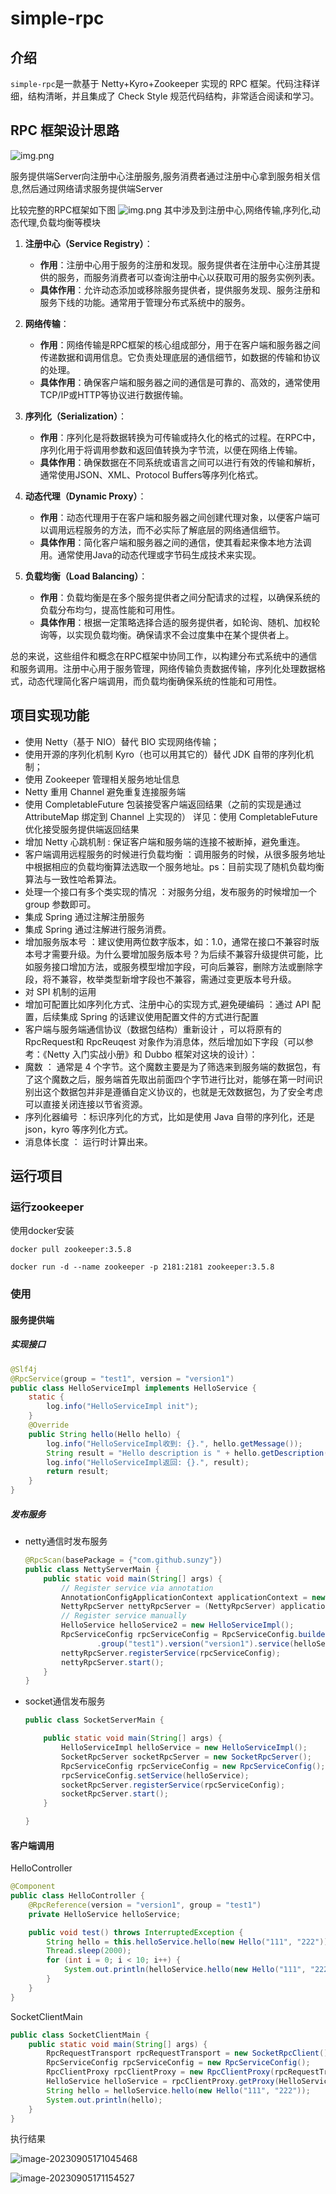 # simple-rpc
## 介绍
`simple-rpc`是一款基于 Netty+Kyro+Zookeeper 实现的 RPC 框架。代码注释详细，结构清晰，并且集成了 Check Style 规范代码结构，非常适合阅读和学习。
## RPC 框架设计思路

![img.png](image/simple-framework.png)

服务提供端Server向注册中心注册服务,服务消费者通过注册中心拿到服务相关信息,然后通过网络请求服务提供端Server

比较完整的RPC框架如下图
![img.png](image/framework.png)
其中涉及到注册中心,网络传输,序列化,动态代理,负载均衡等模块

1. **注册中心（Service Registry）**：
    - **作用**：注册中心用于服务的注册和发现。服务提供者在注册中心注册其提供的服务，而服务消费者可以查询注册中心以获取可用的服务实例列表。
    - **具体作用**：允许动态添加或移除服务提供者，提供服务发现、服务注册和服务下线的功能。通常用于管理分布式系统中的服务。

2. **网络传输**：
    - **作用**：网络传输是RPC框架的核心组成部分，用于在客户端和服务器之间传递数据和调用信息。它负责处理底层的通信细节，如数据的传输和协议的处理。
    - **具体作用**：确保客户端和服务器之间的通信是可靠的、高效的，通常使用TCP/IP或HTTP等协议进行数据传输。

3. **序列化（Serialization）**：
    - **作用**：序列化是将数据转换为可传输或持久化的格式的过程。在RPC中，序列化用于将调用参数和返回值转换为字节流，以便在网络上传输。
    - **具体作用**：确保数据在不同系统或语言之间可以进行有效的传输和解析，通常使用JSON、XML、Protocol Buffers等序列化格式。

4. **动态代理（Dynamic Proxy）**：
    - **作用**：动态代理用于在客户端和服务器之间创建代理对象，以便客户端可以调用远程服务的方法，而不必实际了解底层的网络通信细节。
    - **具体作用**：简化客户端和服务器之间的通信，使其看起来像本地方法调用。通常使用Java的动态代理或字节码生成技术来实现。

5. **负载均衡（Load Balancing）**：
    - **作用**：负载均衡是在多个服务提供者之间分配请求的过程，以确保系统的负载分布均匀，提高性能和可用性。
    - **具体作用**：根据一定策略选择合适的服务提供者，如轮询、随机、加权轮询等，以实现负载均衡。确保请求不会过度集中在某个提供者上。

总的来说，这些组件和概念在RPC框架中协同工作，以构建分布式系统中的通信和服务调用。注册中心用于服务管理，网络传输负责数据传输，序列化处理数据格式，动态代理简化客户端调用，而负载均衡确保系统的性能和可用性。

## 项目实现功能
- 使用 Netty（基于 NIO）替代 BIO 实现网络传输；
- 使用开源的序列化机制 Kyro（也可以用其它的）替代 JDK 自带的序列化机制；
- 使用 Zookeeper 管理相关服务地址信息
- Netty 重用 Channel 避免重复连接服务端
- 使用 CompletableFuture 包装接受客户端返回结果（之前的实现是通过 AttributeMap 绑定到 Channel 上实现的） 详见：使用 CompletableFuture 优化接受服务提供端返回结果
- 增加 Netty 心跳机制 : 保证客户端和服务端的连接不被断掉，避免重连。
- 客户端调用远程服务的时候进行负载均衡 ：调用服务的时候，从很多服务地址中根据相应的负载均衡算法选取一个服务地址。ps：目前实现了随机负载均衡算法与一致性哈希算法。
- 处理一个接口有多个类实现的情况 ：对服务分组，发布服务的时候增加一个 group 参数即可。
- 集成 Spring 通过注解注册服务
- 集成 Spring 通过注解进行服务消费。
- 增加服务版本号 ：建议使用两位数字版本，如：1.0，通常在接口不兼容时版本号才需要升级。为什么要增加服务版本号？为后续不兼容升级提供可能，比如服务接口增加方法，或服务模型增加字段，可向后兼容，删除方法或删除字段，将不兼容，枚举类型新增字段也不兼容，需通过变更版本号升级。
- 对 SPI 机制的运用
- 增加可配置比如序列化方式、注册中心的实现方式,避免硬编码 ：通过 API 配置，后续集成 Spring 的话建议使用配置文件的方式进行配置
- 客户端与服务端通信协议（数据包结构）重新设计 ，可以将原有的 RpcRequest和 RpcReuqest 对象作为消息体，然后增加如下字段（可以参考：《Netty 入门实战小册》和 Dubbo 框架对这块的设计）：
- 魔数 ： 通常是 4 个字节。这个魔数主要是为了筛选来到服务端的数据包，有了这个魔数之后，服务端首先取出前面四个字节进行比对，能够在第一时间识别出这个数据包并非是遵循自定义协议的，也就是无效数据包，为了安全考虑可以直接关闭连接以节省资源。
- 序列化器编号 ：标识序列化的方式，比如是使用 Java 自带的序列化，还是 json，kyro 等序列化方式。
- 消息体长度 ： 运行时计算出来。

## 运行项目

### 运行zookeeper

使用docker安装

```shell
docker pull zookeeper:3.5.8
 
docker run -d --name zookeeper -p 2181:2181 zookeeper:3.5.8
```

### 使用

#### 服务提供端

##### 实现接口

```java
@Slf4j
@RpcService(group = "test1", version = "version1")
public class HelloServiceImpl implements HelloService {
    static {
        log.info("HelloServiceImpl init");
    }
    @Override
    public String hello(Hello hello) {
        log.info("HelloServiceImpl收到: {}.", hello.getMessage());
        String result = "Hello description is " + hello.getDescription();
        log.info("HelloServiceImpl返回: {}.", result);
        return result;
    }
}

```

##### 发布服务

- netty通信时发布服务

  ```java
  @RpcScan(basePackage = {"com.github.sunzy"})
  public class NettyServerMain {
      public static void main(String[] args) {
          // Register service via annotation
          AnnotationConfigApplicationContext applicationContext = new AnnotationConfigApplicationContext(NettyServerMain.class);
          NettyRpcServer nettyRpcServer = (NettyRpcServer) applicationContext.getBean("nettyRpcServer");
          // Register service manually
          HelloService helloService2 = new HelloServiceImpl();
          RpcServiceConfig rpcServiceConfig = RpcServiceConfig.builder()
                  .group("test1").version("version1").service(helloService2).build();
          nettyRpcServer.registerService(rpcServiceConfig);
          nettyRpcServer.start();
      }
  }
  ```

- socket通信发布服务

  ```java
  public class SocketServerMain {
  
      public static void main(String[] args) {
          HelloServiceImpl helloService = new HelloServiceImpl();
          SocketRpcServer socketRpcServer = new SocketRpcServer();
          RpcServiceConfig rpcServiceConfig = new RpcServiceConfig();
          rpcServiceConfig.setService(helloService);
          socketRpcServer.registerService(rpcServiceConfig);
          socketRpcServer.start();
      }
  
  }
  ```

#### 客户端调用

HelloController

```java
@Component
public class HelloController {
    @RpcReference(version = "version1", group = "test1")
    private HelloService helloService;

    public void test() throws InterruptedException {
        String hello = this.helloService.hello(new Hello("111", "222"));
        Thread.sleep(2000);
        for (int i = 0; i < 10; i++) {
            System.out.println(helloService.hello(new Hello("111", "222")));
        }
    }
}
```

SocketClientMain

```java
public class SocketClientMain {
    public static void main(String[] args) {
        RpcRequestTransport rpcRequestTransport = new SocketRpcClient();
        RpcServiceConfig rpcServiceConfig = new RpcServiceConfig();
        RpcClientProxy rpcClientProxy = new RpcClientProxy(rpcRequestTransport, rpcServiceConfig);
        HelloService helloService = rpcClientProxy.getProxy(HelloService.class);
        String hello = helloService.hello(new Hello("111", "222"));
        System.out.println(hello);
    }
}
```



执行结果

![image-20230905171045468](image/image-20230905171045468.png)



![image-20230905171154527](image/image-20230905171154527.png)
